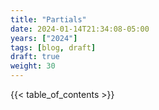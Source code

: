```yaml
---
title: "Partials"
date: 2024-01-14T21:34:08-05:00
years: ["2024"]
tags: [blog, draft]
draft: true
weight: 30
---
```


<!--more-->
{{< table_of_contents >}}
